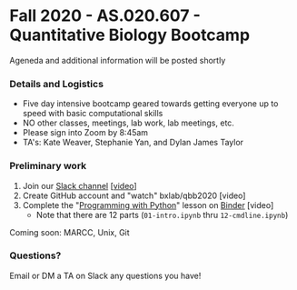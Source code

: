 # Fall 2020 - AS.020.607 - Quantitative Biology Bootcamp

Ageneda and additional information will be posted shortly

### Details and Logistics

* Five day intensive bootcamp geared towards getting everyone up to speed with basic computational skills
* NO other classes, meetings, lab work, lab meetings, etc.
* Please sign into Zoom by 8:45am
* TA's: Kate Weaver, Stephanie Yan, and Dylan James Taylor 

### Preliminary work

1. Join our [Slack channel](https://jhu-cmdb.slack.com) [[video](https://youtu.be/L9UC4gWiIkA)]
1. Create GitHub account and "watch" bxlab/qbb2020 [video]
1. Complete the "[Programming with Python](https://swcarpentry.github.io/python-novice-inflammation)" lesson on [Binder](https://mybinder.org/v2/gh/bxlab/qbb2020/master) [video]
    - Note that there are 12 parts (`01-intro.ipynb` thru `12-cmdline.ipynb`)

Coming soon: MARCC, Unix, Git

### Questions?

Email or DM a TA on Slack any questions you have!
